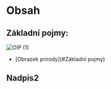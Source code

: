 # Obsah
## Základní pojmy:
![OIP (1)](https://github.com/user-attachments/assets/75537836-e3fb-437d-9e93-f342f6df7be4)
- [Obrazek prirody](#Základní pojmy)
## Nadpis2
